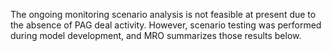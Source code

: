 The ongoing monitoring scenario analysis is not feasible at present due to the absence of PAG deal activity. However, scenario testing was performed during model development, and MRO summarizes those results below.
